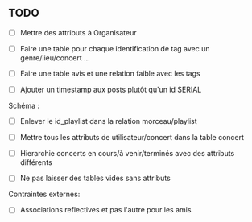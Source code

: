 ## TODO


* [ ]  Mettre des attributs à Organisateur

* [ ]  Faire une table pour chaque identification de tag avec un genre/lieu/concert ...

* [ ]  Faire une table avis et une relation faible avec les tags

* [ ] Ajouter un timestamp aux posts plutôt qu'un id SERIAL

Schéma : 


* [ ]  Enlever le id_playlist dans la relation morceau/playlist

* [ ]  Mettre tous les attributs de utilisateur/concert dans la table concert

* [ ]  Hierarchie concerts en cours/à venir/terminés avec des attributs différents

* [ ]  Ne pas laisser des tables vides sans attributs

Contraintes externes:


* [ ]  Associations reflectives et pas l'autre pour les amis
